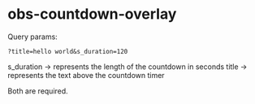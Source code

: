 # obs-countdown-overlay

Query params:

```
?title=hello world&s_duration=120
```

s_duration -> represents the length of the countdown in seconds
title -> represents the text above the countdown timer

Both are required.
